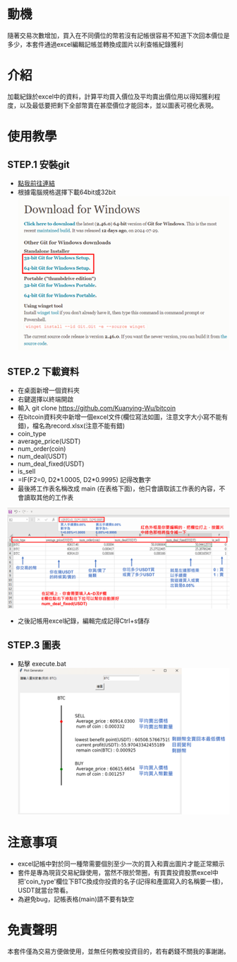# 動機
隨著交易次數增加，買入在不同價位的幣若沒有記帳很容易不知道下次回本價位是多少，本套件通過excel編輯記帳並轉換成圖片以利查帳紀錄獲利

# 介紹
加載紀錄於excel中的資料，計算平均買入價位及平均賣出價位用以得知獲利程度，以及最低要把剩下全部幣賣在甚麼價位才能回本，並以圖表可視化表現。

# 使用教學

## STEP.1 安裝git

- [點我前往連結](https://git-scm.com/download/win)
- 根據電腦規格選擇下載64bit或32bit
![教學圖](pic1.png)


## STEP.2 下載資料
- 在桌面新增一個資料夾
- 右鍵選擇以終端開啟
- 輸入 git clone https://github.com/Kuanying-Wu/bitcoin
- 在bitcoin資料夾中新增一個excel文件(欄位寫法如圖，注意文字大小寫不能有錯)，檔名為record.xlsx(注意不能有錯)
- coin_type
- average_price(USDT)
- num_order(coin)
- num_deal(USDT)
- num_deal_fixed(USDT)
- is_sell
- =IF(F2=0, D2\*1.0005, D2\*0.9995) 記得改數字
- 最後將工作表名稱改成 main (在表格下面)，他只會讀取該工作表的內容，不會讀取其他的工作表

![教學圖](pic.png)
- 之後記帳用excel紀錄，編輯完成記得Ctrl+s儲存

## STEP.3 圖表 
- 點擊 execute.bat
![教學圖](pic2.png)

# 注意事項
- excel記帳中對於同一種幣需要個別至少一次的買入和賣出圖片才能正常顯示
- 套件是專為現貨交易紀錄使用，當然不限於幣圈，有買賣投資股票excel中把'coin_type'欄位下BTC換成你投資的名子(記得和產圖寫入的名稱要一樣)，USDT就當台幣看。
- 為避免bug，記帳表格(main)請不要有缺空

# 免責聲明
本套件僅為交易方便做使用，並無任何教唆投資目的，若有虧錢不關我的事謝謝。

